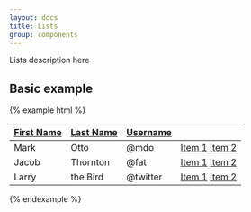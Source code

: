```yaml
---
layout: docs
title: Lists
group: components
---
```


Lists description here

## Basic example

{% example html %}
<div class="list">
  <table class="table table-striped">
    <thead>
      <tr>
        <th><a href="#">First Name</a></th>
        <th class="active"><a href="#">Last Name</a></th>
        <th><a href="#">Username</a></th>
        <th class="th-disabled"></th>
      </tr>
    </thead>
    <tbody>
      <tr>
        <td>Mark</td>
        <td>Otto</td>
        <td>@mdo</td>
        <td class="actions">
          <a href="#" class="item">Item 1</a>
          <a href="#" class="item">Item 2</a>
        </td>
      </tr>
      <tr>
        <td>Jacob</td>
        <td>Thornton</td>
        <td>@fat</td>
        <td class="actions">
          <a href="#" class="item">Item 1</a>
          <a href="#" class="item">Item 2</a>
        </td>
      </tr>
      <tr>
        <td>Larry</td>
        <td>the Bird</td>
        <td>@twitter</td>
        <td class="actions">
          <a href="#" class="item">Item 1</a>
          <a href="#" class="item">Item 2</a>
        </td>
      </tr>
    </tbody>
  </table>
</div>
{% endexample %}
